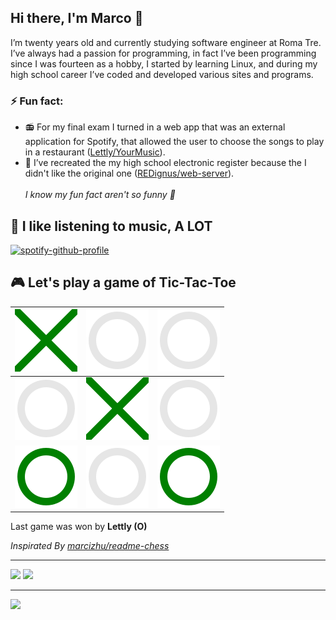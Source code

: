 ## Hi there, I'm Marco 👋
I’m twenty years old and currently studying software engineer at Roma Tre.<br>
I’ve always had a passion for programming, in fact I’ve been programming since I was fourteen as a hobby, I started by learning Linux, and during my high school career I’ve coded and developed various sites and programs.<br>
### ⚡ Fun fact:<br>
- 📻 For my final exam I turned in a web app that was an external application for Spotify, that allowed the user to choose the songs to play in a restaurant ([Lettly/YourMusic](https://github.com/Lettly/YourMusic)).
- 📒 I’ve recreated the my high school electronic register because the I didn't like the original one ([REDignus/web-server](https://github.com/REDignus/web-server)).
<br><br><i>I know my fun fact aren't so funny 🤷</i>
## 🎵 I like listening to music, A LOT
[![spotify-github-profile](https://spotify-github-profile.vercel.app/api/view?uid=1180581270&cover_image=true&theme=novatorem&bar_color_cover=true&bar_color=53b14f)](https://spotify-github-profile.vercel.app/api/view?uid=1180581270&redirect=true)
## 🎮 Let's play a game of Tic-Tac-Toe
<!-- START: tic-tac-toe -->
[![X](https://raw.githubusercontent.com/Lettly/Lettly/main/media/x.svg)](#)|[![O clickable](https://raw.githubusercontent.com/Lettly/Lettly/main/media/o-trasparent.svg)](https://github.com/Lettly/Lettly/issues/new?body=Please+do+not+change+the+title.+Just+click+%22Submit+new+issue%22.+You+don%27t+need+to+do+anything+else+%3AD&title=1)|[![O clickable](https://raw.githubusercontent.com/Lettly/Lettly/main/media/o-trasparent.svg)](https://github.com/Lettly/Lettly/issues/new?body=Please+do+not+change+the+title.+Just+click+%22Submit+new+issue%22.+You+don%27t+need+to+do+anything+else+%3AD&title=2)|
|-|-|-|
[![O clickable](https://raw.githubusercontent.com/Lettly/Lettly/main/media/o-trasparent.svg)](https://github.com/Lettly/Lettly/issues/new?body=Please+do+not+change+the+title.+Just+click+%22Submit+new+issue%22.+You+don%27t+need+to+do+anything+else+%3AD&title=3)|[![X](https://raw.githubusercontent.com/Lettly/Lettly/main/media/x.svg)](#)|[![O clickable](https://raw.githubusercontent.com/Lettly/Lettly/main/media/o-trasparent.svg)](https://github.com/Lettly/Lettly/issues/new?body=Please+do+not+change+the+title.+Just+click+%22Submit+new+issue%22.+You+don%27t+need+to+do+anything+else+%3AD&title=5)|
[![O](https://raw.githubusercontent.com/Lettly/Lettly/main/media/o.svg)](#)|[![O clickable](https://raw.githubusercontent.com/Lettly/Lettly/main/media/o-trasparent.svg)](https://github.com/Lettly/Lettly/issues/new?body=Please+do+not+change+the+title.+Just+click+%22Submit+new+issue%22.+You+don%27t+need+to+do+anything+else+%3AD&title=7)|[![O](https://raw.githubusercontent.com/Lettly/Lettly/main/media/o.svg)](#)|
<!-- END: tic-tac-toe --><!-- START: tic-tac-toe-winner -->Last game was won by <b>Lettly (O)</b><!-- END: tic-tac-toe-winner -->

<i>Inspirated By [marcizhu/readme-chess](https://github.com/marcizhu/readme-chess)</i>
<hr>

[![](https://img.shields.io/badge/LinkedIn-0077B5?style=for-the-badge&logo=linkedin&logoColor=white)](https://www.linkedin.com/in/marco-giuseppini-2670bb198/)
[![](https://img.shields.io/badge/Telegram-2CA5E0?style=for-the-badge&logo=telegram&logoColor=white)](https://t.me/Lettly_limbot)
<hr>

[![](https://komarev.com/ghpvc/?username=Lettly)](#)

<!--
**Lettly/Lettly** is a ✨ _special_ ✨ repository because its `README.md` (this file) appears on your GitHub profile.

Here are some ideas to get you started:

- 🔭 I’m currently working on ...
- 🌱 I’m currently learning ...
- 👯 I’m looking to collaborate on ...
- 🤔 I’m looking for help with ...
- 💬 Ask me about ...
- 📫 How to reach me: ...
- 😄 Pronouns: ...
- ⚡ Fun fact: ...
-->
